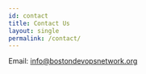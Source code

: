 ```yaml
---
id: contact
title: Contact Us
layout: single
permalink: /contact/
---
```


Email: [info@bostondevopsnetwork.org](mailto:info@bostondevopsnetwork.org)
